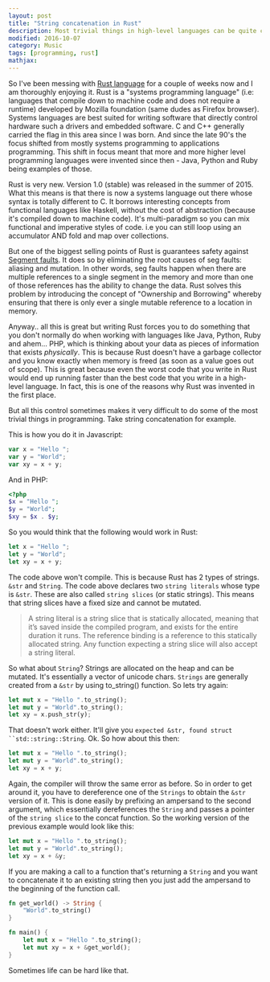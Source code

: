```yaml
---
layout: post
title: "String concatenation in Rust"
description: Most trivial things in high-level languages can be quite complicated in low-level languages
modified: 2016-10-07
category: Music
tags: [programming, rust]
mathjax:
---
```

So I've been messing with [Rust language](https://www.rust-lang.org) for a couple of weeks now and I am thoroughly enjoying
it. Rust is a "systems programming language" (i.e: languages that compile down to machine code and does not require a runtime)
developed by Mozilla foundation (same dudes as Firefox browser). Systems languages are best suited for writing software that
directly control hardware such a drivers and embedded software. C and C++ generally carried the flag in this area since I
was born. And since the late 90's the focus shifted from mostly systems programming to applications programming. This shift
in focus meant that more and more higher level programming languages were invented since then - Java, Python and Ruby being
examples of those.

Rust is very new. Version 1.0 (stable) was released in the summer of 2015. What this means is that there is now a systems
language out there whose syntax is totally different to C. It borrows interesting concepts from functional languages like
Haskell, without the cost of abstraction (because it's compiled down to machine code). It's multi-paradigm so you can mix
functional and imperative styles of code. i.e you can still loop using an accumulator AND fold and map over collections.

But one of the biggest selling points of Rust is guarantees safety against [Segment faults](http://stackoverflow.com/questions/2346806/what-is-a-segmentation-fault).
It does so by eliminating the root causes of seg faults: aliasing and mutation. In other words, seg faults happen when
there are multiple references to a single segment in the memory and more than one of those references has the ability to
change the data. Rust solves this problem by introducing the concept of "Ownership and Borrowing" whereby ensuring that
there is only ever a single mutable reference to a location in memory.

Anyway.. all this is great but writing Rust forces you to do something that you don't normally do when working with languages
like Java, Python, Ruby and ahem... PHP, which is thinking about your data as pieces of information that exists *physically*.
This is because Rust doesn't have a garbage collector and you know exactly when memory is freed (as soon as a value goes
out of scope). This is great because even the worst code that you write in Rust would end up running faster than the best
code that you write in a high-level language. In fact, this is one of the reasons why Rust was invented in the first place.

But all this control sometimes makes it very difficult to do some of the most trivial things in programming. Take string
concatenation for example.

This is how you do it in Javascript:

```javascript
var x = "Hello ";
var y = "World";
var xy = x + y;
```

And in PHP:

```php
<?php
$x = "Hello ";
$y = "World";
$xy = $x . $y;
```

So you would think that the following would work in Rust:

```rust
let x = "Hello ";
let y = "World";
let xy = x + y;
```

The code above won't compile. This is because Rust has 2 types of strings. `&str` and `String`. The code above declares
two `string literals` whose type is `&str`. These are also called `string slices` (or static strings). This means that
string slices have a fixed size and cannot be mutated.

>   A string literal is a string slice that is statically allocated, meaning that it’s saved inside the compiled program,
    and exists for the entire duration it runs. The reference binding is a reference to this statically allocated string.
    Any function expecting a string slice will also accept a string literal.

So what about `String`? Strings are allocated on the heap and can be mutated. It's essentially a vector of unicode chars.
`Strings` are generally created from a `&str` by using to_string() function. So lets try again:

```rust
let mut x = "Hello ".to_string();
let mut y = "World".to_string();
let xy = x.push_str(y);
```

That doesn't work either. It'll give you `expected &str, found struct ``std::string::String`. Ok. So how about this then:

```rust
let mut x = "Hello ".to_string();
let mut y = "World".to_string();
let xy = x + y;
```

Again, the compiler will throw the same error as before. So in order to get around it, you have to dereference one of the
`Strings` to obtain the `&str` version of it. This is done easily by prefixing an ampersand to the second argument, which
essentially dereferences the `String` and passes a pointer of the `string slice` to the concat function. So the working
version of the previous example would look like this:

```rust
let mut x = "Hello ".to_string();
let mut y = "World".to_string();
let xy = x + &y;
```

If you are making a call to a function that's returning a `String` and you want to concatenate it to an existing string
then you just add the ampersand to the beginning of the function call.

```rust
fn get_world() -> String {
    "World".to_string()
}

fn main() {
    let mut x = "Hello ".to_string();
    let mut xy = x + &get_world();
}
```

Sometimes life can be hard like that.